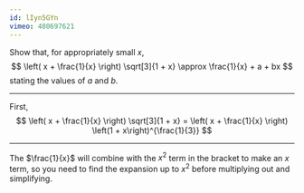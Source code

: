 ```yaml
---
id: lIyn5GYn
vimeo: 480697621
---
```


Show that, for appropriately small $x,$
$$
\left( x + \frac{1}{x} \right) \sqrt[3]{1 + x} \approx \frac{1}{x} + a + bx
$$
stating the values of $a$ and $b.$

---

First,
$$
\left( x + \frac{1}{x} \right) \sqrt[3]{1 + x} = \left( x + \frac{1}{x} \right) \left(1 + x\right)^{\frac{1}{3}}
$$

---

The $\frac{1}{x}$ will combine with the $x^2$ term in the bracket to make an $x$ term, so you need to find the expansion up to $x^2$ before multiplying out and simplifying.
